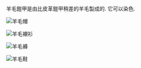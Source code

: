 
羊毛鎧甲是由比皮革鎧甲稍差的羊毛製成的.
它可以染色.

![羊毛帽](item:betterwithmods:wool_helmet)

![羊毛襯衫](item:betterwithmods:wool_chest)

![羊毛褲](item:betterwithmods:wool_pants)

![羊毛鞋](item:betterwithmods:wool_boots)


